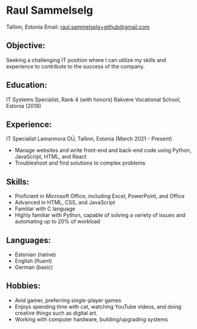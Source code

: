 # Raul Sammelselg
Tallinn, Estonia
Email: raul.sammelselg+github@gmail.com

## Objective:
Seeking a challenging IT position where I can utilize my skills and experience to contribute to the success of the company.

## Education:
IT Systems Specialist, Rank 4 (with honors)
Rakvere Vocational School, Estonia (2018)

## Experience:
IT Specialist
Lamarmora OÜ, Tallinn, Estonia (March 2021 - Present)
- Manage websites and write front-end and back-end code using Python, JavaScript, HTML, and React
- Troubleshoot and find solutions to complex problems

## Skills:
- Proficient in Microsoft Office, including Excel, PowerPoint, and Office
- Advanced in HTML, CSS, and JavaScript
- Familiar with C language
- Highly familiar with Python, capable of solving a variety of issues and automating up to 20% of workload

## Languages:
- Estonian (native)
- English (fluent)
- German (basic)

## Hobbies:
- Avid gamer, preferring single-player games
- Enjoys spending time with cat, watching YouTube videos, and doing creative things such as digital art.
- Working with computer hardware, building/upgrading systems

